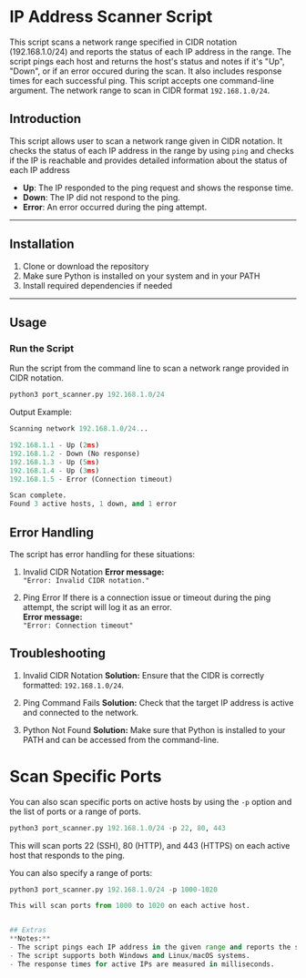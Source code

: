 # IP Address Scanner Script
This script scans a network range specified in CIDR notation (192.168.1.0/24) and reports the status of each IP address in the range. The script pings each host and returns the host's status and notes if it's "Up", "Down", or if an error occured during the scan. It also includes response times for each successful ping. This script accepts one command-line argument. The network range to scan in CIDR format `192.168.1.0/24`. 

## Introduction
This script allows user to scan a network range given in CIDR notation. It checks the status of each IP address in the range by using `ping` and checks if the IP is reachable and provides detailed information about the status of each IP address

- **Up**: The IP responded to the ping request and shows the response time.
- **Down**: The IP did not respond to the ping.
- **Error**: An error occurred during the ping attempt.

---

## Installation

1. Clone or download the repository
2. Make sure Python is installed on your system and in your PATH
4. Install required dependencies if needed

--- 

## Usage

### Run the Script

Run the script from the command line to scan a network range provided in CIDR notation.

```python
python3 port_scanner.py 192.168.1.0/24
```

Output Example:
```python
Scanning network 192.168.1.0/24...

192.168.1.1 - Up (2ms)
192.168.1.2 - Down (No response)
192.168.1.3 - Up (5ms)
192.168.1.4 - Up (3ms)
192.168.1.5 - Error (Connection timeout)

Scan complete.
Found 3 active hosts, 1 down, and 1 error
```

## Error Handling
The script has error handling for these situations:

1. Invalid CIDR Notation
**Error message:**  
`"Error: Invalid CIDR notation."`

2. Ping Error
If there is a connection issue or timeout during the ping attempt, the script will log it as an error.  
**Error message:**  
`"Error: Connection timeout"`

## Troubleshooting

1. Invalid CIDR Notation
**Solution:** Ensure that the CIDR is correctly formatted: `192.168.1.0/24`.

2. Ping Command Fails
**Solution:** Check that the target IP address is active and connected to the network.

3. Python Not Found
**Solution:** Make sure that Python is installed to your PATH and can be accessed from the command-line. 

# Scan Specific Ports
You can also scan specific ports on active hosts by using the `-p` option and the list of ports or a range of ports. 

```python
python3 port_scanner.py 192.168.1.0/24 -p 22, 80, 443
```

This will scan ports 22 (SSH), 80 (HTTP), and 443 (HTTPS) on each active host that responds to the ping.


You can also specify a range of ports:
```python
python3 port_scanner.py 192.168.1.0/24 -p 1000-1020

This will scan ports from 1000 to 1020 on each active host.


## Extras
**Notes:**
- The script pings each IP address in the given range and reports the status.
- The script supports both Windows and Linux/macOS systems.
- The response times for active IPs are measured in milliseconds.
